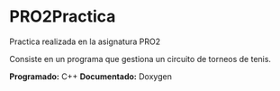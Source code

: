 # PRO2Practica
Practica realizada en la asignatura PRO2

Consiste en un programa que gestiona un circuito de torneos de tenis.

**Programado:** C++
**Documentado:** Doxygen
